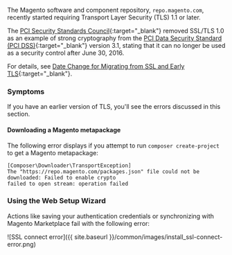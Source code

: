 <div markdown="1">

The Magento software and component repository, `repo.magento.com`, recently started requiring Transport Layer Security (TLS) 1.1 or later.

The [PCI Security Standards Council](https://en.wikipedia.org/wiki/Payment_Card_Industry_Security_Standards_Council){:target="_blank"} removed SSL/TLS 1.0 as an example of strong cryptography from the [PCI Data Security Standard (PCI DSS)](https://www.pcisecuritystandards.org/pci_security){:target="_blank"} version 3.1, stating that it can no longer be used as a security control after June 30, 2016.  

For details, see [Date Change for Migrating from SSL and Early TLS](http://blog.pcisecuritystandards.org/migrating-from-ssl-and-early-tls){:target="_blank"}. 

### Symptoms

If you have an earlier version of TLS, you'll see the errors discussed in this section.

#### Downloading a Magento metapackage

The following error displays if you attempt to run `composer create-project` to get a Magento metapackage:

	[Composer\Downloader\TransportException]                                           
	The "https://repo.magento.com/packages.json" file could not be downloaded: Failed to enable crypto                                                                  
	failed to open stream: operation failed  

### Using the Web Setup Wizard

Actions like saving your authentication credentials or synchronizing with Magento Marketplace fail with the following error:

![SSL connect error]({{ site.baseurl }}/common/images/install_ssl-connect-error.png)
</div>
